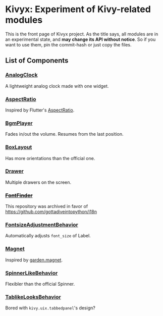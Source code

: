# Kivyx: Experiment of Kivy-related modules

This is the front page of Kivyx project.
As the title says, all modules are in an experimental state, and **may change its API without notice**.
So if you want to use them, pin the commit-hash or just copy the files.

## List of Components

### [AnalogClock](https://github.com/gottadiveintopython/kivyx.uix.analogclock)

A lightweight analog clock made with one widget.

### [AspectRatio](https://github.com/gottadiveintopython/kivyx.uix.aspectratio)

Inspired by Flutter's [AspectRatio](https://www.youtube.com/watch?v=XcnP3_mO_Ms).

### [BgmPlayer](https://github.com/gottadiveintopython/kivyx.utils.bgmplayer)

Fades in/out the volume.
Resumes from the last position.

### [BoxLayout](https://github.com/gottadiveintopython/kivyx.uix.boxlayout)

Has more orientations than the official one.

### [Drawer](https://github.com/gottadiveintopython/kivyx.uix.drawer)

Multiple drawers on the screen.

### ~~[FontFinder](https://github.com/gottadiveintopython/kivyx.utils.fontfinder)~~

This repository was archived in favor of https://github.com/gottadiveintopython/i18n

### [FontsizeAdjustmentBehavior](https://github.com/gottadiveintopython/kivyx.uix.behavior.fontsizeadjustment)

Automatically adjusts `font_size` of Label.

### [Magnet](https://github.com/gottadiveintopython/kivyx.uix.magnet)

Inspired by [garden.magnet](https://github.com/kivy-garden/garden.magnet).

### [SpinnerLikeBehavior](https://github.com/gottadiveintopython/kivyx.uix.behavior.spinner)

Flexibler than the official Spinner.

### [TablikeLooksBehavior](https://github.com/gottadiveintopython/kivyx.uix.behavior.tablikelooks)

Bored with `kivy.uix.tabbedpanel`'s design?
